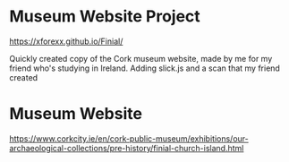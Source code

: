 # Museum Website Project
https://xforexx.github.io/Finial/

Quickly created copy of the Cork museum website, made by me for my friend who's studying in Ireland. Adding slick.js and a scan that my friend created

# Museum Website
https://www.corkcity.ie/en/cork-public-museum/exhibitions/our-archaeological-collections/pre-history/finial-church-island.html
